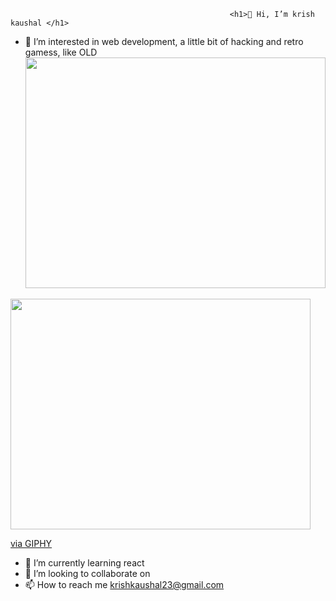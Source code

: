                                                      <h1>👋 Hi, I’m krish kaushal </h1>


- 👀 I’m interested in web development, a little bit of hacking and retro gamess, like OLD <img src="https://giphy.com/embed/Xbjut97XRr1aU" width="480" height="369" >

<img src="https://giphy.com/embed/Xbjut97XRr1aU" width="480" height="369" frameBorder="0" class="giphy-embed" allowFullScreen ><p><a href="https://giphy.com/gifs/computer-90s-Xbjut97XRr1aU">via GIPHY</a></p>
- 🌱 I’m currently learning react 
- 💞️ I’m looking to collaborate on 
- 📫 How to reach me krishkaushal23@gmail.com

<!---
Drugjudy/Drugjudy is a ✨ special ✨ repository because its `README.md` (this file) appears on your GitHub profile.
You can click the Preview link to take a look at your changes.
--->
